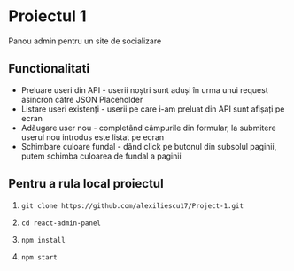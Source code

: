 # Proiectul 1

Panou admin pentru un site de socializare 

## Functionalitati

* Preluare useri din API - userii noștri sunt aduși în urma unui request asincron către JSON Placeholder
* Listare useri existenți - userii pe care i-am preluat din API sunt afișați pe ecran
* Adăugare user nou - completând câmpurile din formular, la submitere userul nou introdus este listat pe ecran
* Schimbare culoare fundal - dând click pe butonul din subsolul paginii, putem schimba culoarea de fundal a paginii

## Pentru a rula local proiectul

1. `git clone https://github.com/alexiliescu17/Project-1.git`

2. `cd react-admin-panel`

3. `npm install`

4. `npm start`
